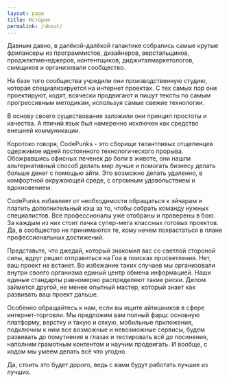 ```yaml
---
layout: page
title: История
permalink: /about/
---
```


Давным давно, в далёкой-далёкой галактике собрались самые крутые фрилансеры из программистов, дизайнеров, верстальщиков, проджектменеджеров, контентщиков, диджиталмаркетологов, сммщиков и организовали сообщество.

На базе того сообщества учредили они производственную студию, которая специализируется на интернет проектах. С тех самых пор они проектируют, кодят, всячески продвигают и пишут тексты по самым прогрессивным методикам, используя самые свежие технологии.

В основу своего существования заложили они принцип простоты и качества. А птичий язык был намеренно исключен как средство внешней коммуникации.

Коротоко говоря, CodePunks - это сборище талантливых отщепенцев одержимое идеей постоянного технологического прорыва. Обожравшись офисных печенек до боли в животе, они нашли альтернативный способ делать мир лучше и помогать бизнесу делать больше денег с помощью айти. Это возможно делать удаленно, в комфортной окружающей среде, с огромным удовольствием и вдохновением.

CodePunks избавляет от необходимости обращаться к эйчарам и платить дополнительный кэш за то, чтобы собрать команду нужных специалистов. Все профессионалы уже отобраны и проверены в бою. За каждым из них стоит пачка супер-мега классных готовых проектов. Да, в сообщество не принимаются те, кому нечем похвастаться в плане профессиональных достижений.

Представьте, что джедай, который знакомил вас со светлой стороной силы, вдруг решил отправиться на Гоа в поисках просветления. Нет, ваш проект не встанет. Во избежание таких случаев мы организовали внутри своего организма единый центр обмена информацией. Наши единые стандарты равномерно распределяют такие риски. Делом займется другой, не менее опытный мастер, который знает как развивать ваш проект дальше. 

Особенно обращайтесь к нам, если вы ищите айтишников в сфере интернет-торговли. Мы предложим вам полный фарш: основную платформу, верстку и такую и сякую, мобильные приложения, подключим к ним все возможные и невозможные сервисы, будем развивать до помутнения в глазах и тестировать всё до посинения, наполним грамотным контентом и научим продвигать. И вообще, с кодом мы умеем делать всё что угодно.

Да, стоить это будет дорого, ведь с вами будут работать лучшие из лучших.

